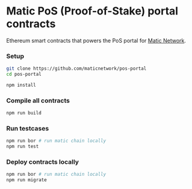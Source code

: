# Matic PoS (Proof-of-Stake) portal contracts

Ethereum smart contracts that powers the PoS portal for [Matic Network](https://matic.network).

### Setup

```bash
git clone https://github.com/maticnetwork/pos-portal
cd pos-portal

npm install
```

### Compile all contracts

```bash
npm run build
```

### Run testcases

```bash
npm run bor # run matic chain locally
npm run test
```

### Deploy contracts locally

```bash
npm run bor # run matic chain locally
npm run migrate
```
